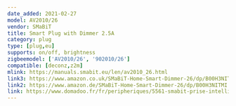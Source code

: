 ```yaml
---
date_added: 2021-02-27
model: AV2010/26
vendor: SMaBiT
title: Smart Plug with Dimmer 2.5A
category: plug
type: [plug,eu]
supports: on/off, brightness
zigbeemodel: ['AV2010/26', '902010/26']
compatible: [deconz,z2m]
mlink: https://manuals.smabit.eu/len/av2010_26.html
link3: https://www.amazon.co.uk/SMaBiT-Home-Smart-Dimmer-26/dp/B00H3NITMI 
link2: https://www.amazon.de/SMaBiT-Home-Smart-Dimmer-26/dp/B00H3NITMI
link: https://www.domadoo.fr/fr/peripheriques/5561-smabit-prise-intelligente-zigbee-variateur-25a-8023874395845.html
---
```


